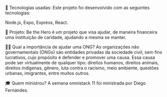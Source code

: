 🚀 Tecnologias usadas:
Este projeto foi desenvolvido com as seguintes tecnologias:

Node.js,
Expo,
Express,
React.

💪 Projeto:
Be the Hero é um projeto que visa ajudar, de maneira financeira uma instituição de caridade, ajudando a mesma se manter.

🦸‍♂️ Qual a importância de ajudar uma ONG?
As organizações não governamentais (ONGs) são entidades privadas da sociedade civil, sem fins lucrativos, cujo propósito é defender e promover uma causa. Essa causa pode ser virtualmente de qualquer tipo: direitos humanos, direitos animais, direitos indígenas, gênero, luta contra o racismo, meio ambiente, questões urbanas, imigrantes, entre muitos outros.

🎓 Quem ministrou?
A semana omnistack 11 foi ministrada por Diego Fernandes.
